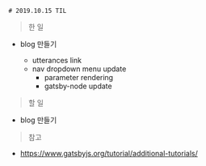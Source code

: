     # 2019.10.15 TIL

> 한 일

- blog 만들기

  - utterances link
  - nav dropdown menu update
    - parameter rendering
    - gatsby-node update

> 할 일

- blog 만들기

> 참고

- https://www.gatsbyjs.org/tutorial/additional-tutorials/
